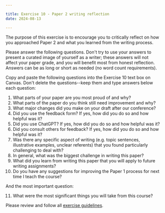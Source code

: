 ```yaml
---

title: Exercise 10 - Paper 2 writing reflection
date: 2024-08-13

---
```


The purpose of this exercise is to encourage you to critically reflect on how you approached Paper 2 and what you learned from the writing process.

Please answer the following questions. Don't try to use your answers to present a curated image of yourself as a writer; these answers will not affect your paper grade, and you will benefit most from honest reflection. Answers can be as long or short as needed (no word count requirements).

Copy and paste the following questions into the Exercise 10 text box on Canvas. Don't delete the questions--keep them and type answers below each question:

1. What parts of your paper are you most proud of and why?
2. What parts of the paper do you think still need improvement and why?
3. What major changes did you make on your draft after our conference?
4. Did you use the feedback form? If yes, how did you do so and how helpful was it?
5. Did you use ChatGPT? If yes, how did you do so and how helpful was it?
6. Did you consult others for feedback? If yes, how did you do so and how helpful was it?
7. Was there any specific aspect of writing (e.g. topic sentences, illustrative examples, unclear referents) that you found particularly challenging to deal with?
8. In general, what was the biggest challenge in writing this paper?
9. What did you learn from writing this paper that you will apply to future writing assignments?
10. Do you have any suggestions for improving the Paper 1 process for next time I teach the course?

And the most important question:

11. What were the most significant things you will take from this course?

Please review and follow all [exercise guidelines](/course-ntw2029/assignments/general/exercise-guidelines).
